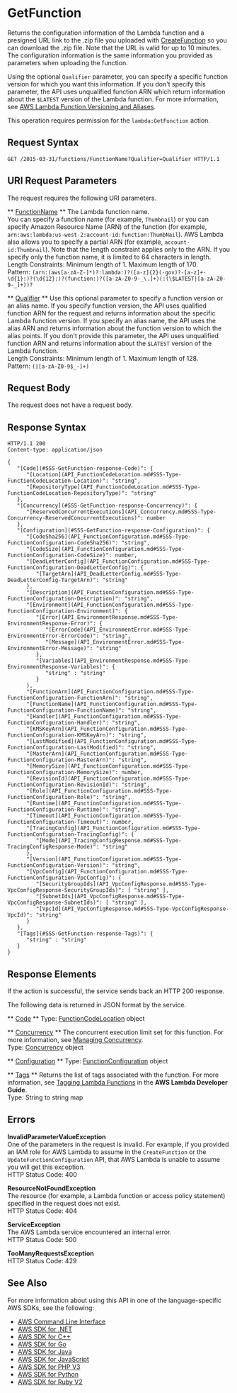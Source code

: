 # GetFunction<a name="API_GetFunction"></a>

Returns the configuration information of the Lambda function and a presigned URL link to the \.zip file you uploaded with [CreateFunction](API_CreateFunction.md) so you can download the \.zip file\. Note that the URL is valid for up to 10 minutes\. The configuration information is the same information you provided as parameters when uploading the function\.

Using the optional `Qualifier` parameter, you can specify a specific function version for which you want this information\. If you don't specify this parameter, the API uses unqualified function ARN which return information about the `$LATEST` version of the Lambda function\. For more information, see [AWS Lambda Function Versioning and Aliases](https://docs.aws.amazon.com/lambda/latest/dg/versioning-aliases.html)\.

This operation requires permission for the `lambda:GetFunction` action\.

## Request Syntax<a name="API_GetFunction_RequestSyntax"></a>

```
GET /2015-03-31/functions/FunctionName?Qualifier=Qualifier HTTP/1.1
```

## URI Request Parameters<a name="API_GetFunction_RequestParameters"></a>

The request requires the following URI parameters\.

 ** [FunctionName](#API_GetFunction_RequestSyntax) **   <a name="SSS-GetFunction-request-FunctionName"></a>
The Lambda function name\.  
 You can specify a function name \(for example, `Thumbnail`\) or you can specify Amazon Resource Name \(ARN\) of the function \(for example, `arn:aws:lambda:us-west-2:account-id:function:ThumbNail`\)\. AWS Lambda also allows you to specify a partial ARN \(for example, `account-id:Thumbnail`\)\. Note that the length constraint applies only to the ARN\. If you specify only the function name, it is limited to 64 characters in length\.   
Length Constraints: Minimum length of 1\. Maximum length of 170\.  
Pattern: `(arn:(aws[a-zA-Z-]*)?:lambda:)?([a-z]{2}(-gov)?-[a-z]+-\d{1}:)?(\d{12}:)?(function:)?([a-zA-Z0-9-_\.]+)(:(\$LATEST|[a-zA-Z0-9-_]+))?` 

 ** [Qualifier](#API_GetFunction_RequestSyntax) **   <a name="SSS-GetFunction-request-Qualifier"></a>
Use this optional parameter to specify a function version or an alias name\. If you specify function version, the API uses qualified function ARN for the request and returns information about the specific Lambda function version\. If you specify an alias name, the API uses the alias ARN and returns information about the function version to which the alias points\. If you don't provide this parameter, the API uses unqualified function ARN and returns information about the `$LATEST` version of the Lambda function\.   
Length Constraints: Minimum length of 1\. Maximum length of 128\.  
Pattern: `(|[a-zA-Z0-9$_-]+)` 

## Request Body<a name="API_GetFunction_RequestBody"></a>

The request does not have a request body\.

## Response Syntax<a name="API_GetFunction_ResponseSyntax"></a>

```
HTTP/1.1 200
Content-type: application/json

{
   "[Code](#SSS-GetFunction-response-Code)": { 
      "[Location](API_FunctionCodeLocation.md#SSS-Type-FunctionCodeLocation-Location)": "string",
      "[RepositoryType](API_FunctionCodeLocation.md#SSS-Type-FunctionCodeLocation-RepositoryType)": "string"
   },
   "[Concurrency](#SSS-GetFunction-response-Concurrency)": { 
      "[ReservedConcurrentExecutions](API_Concurrency.md#SSS-Type-Concurrency-ReservedConcurrentExecutions)": number
   },
   "[Configuration](#SSS-GetFunction-response-Configuration)": { 
      "[CodeSha256](API_FunctionConfiguration.md#SSS-Type-FunctionConfiguration-CodeSha256)": "string",
      "[CodeSize](API_FunctionConfiguration.md#SSS-Type-FunctionConfiguration-CodeSize)": number,
      "[DeadLetterConfig](API_FunctionConfiguration.md#SSS-Type-FunctionConfiguration-DeadLetterConfig)": { 
         "[TargetArn](API_DeadLetterConfig.md#SSS-Type-DeadLetterConfig-TargetArn)": "string"
      },
      "[Description](API_FunctionConfiguration.md#SSS-Type-FunctionConfiguration-Description)": "string",
      "[Environment](API_FunctionConfiguration.md#SSS-Type-FunctionConfiguration-Environment)": { 
         "[Error](API_EnvironmentResponse.md#SSS-Type-EnvironmentResponse-Error)": { 
            "[ErrorCode](API_EnvironmentError.md#SSS-Type-EnvironmentError-ErrorCode)": "string",
            "[Message](API_EnvironmentError.md#SSS-Type-EnvironmentError-Message)": "string"
         },
         "[Variables](API_EnvironmentResponse.md#SSS-Type-EnvironmentResponse-Variables)": { 
            "string" : "string" 
         }
      },
      "[FunctionArn](API_FunctionConfiguration.md#SSS-Type-FunctionConfiguration-FunctionArn)": "string",
      "[FunctionName](API_FunctionConfiguration.md#SSS-Type-FunctionConfiguration-FunctionName)": "string",
      "[Handler](API_FunctionConfiguration.md#SSS-Type-FunctionConfiguration-Handler)": "string",
      "[KMSKeyArn](API_FunctionConfiguration.md#SSS-Type-FunctionConfiguration-KMSKeyArn)": "string",
      "[LastModified](API_FunctionConfiguration.md#SSS-Type-FunctionConfiguration-LastModified)": "string",
      "[MasterArn](API_FunctionConfiguration.md#SSS-Type-FunctionConfiguration-MasterArn)": "string",
      "[MemorySize](API_FunctionConfiguration.md#SSS-Type-FunctionConfiguration-MemorySize)": number,
      "[RevisionId](API_FunctionConfiguration.md#SSS-Type-FunctionConfiguration-RevisionId)": "string",
      "[Role](API_FunctionConfiguration.md#SSS-Type-FunctionConfiguration-Role)": "string",
      "[Runtime](API_FunctionConfiguration.md#SSS-Type-FunctionConfiguration-Runtime)": "string",
      "[Timeout](API_FunctionConfiguration.md#SSS-Type-FunctionConfiguration-Timeout)": number,
      "[TracingConfig](API_FunctionConfiguration.md#SSS-Type-FunctionConfiguration-TracingConfig)": { 
         "[Mode](API_TracingConfigResponse.md#SSS-Type-TracingConfigResponse-Mode)": "string"
      },
      "[Version](API_FunctionConfiguration.md#SSS-Type-FunctionConfiguration-Version)": "string",
      "[VpcConfig](API_FunctionConfiguration.md#SSS-Type-FunctionConfiguration-VpcConfig)": { 
         "[SecurityGroupIds](API_VpcConfigResponse.md#SSS-Type-VpcConfigResponse-SecurityGroupIds)": [ "string" ],
         "[SubnetIds](API_VpcConfigResponse.md#SSS-Type-VpcConfigResponse-SubnetIds)": [ "string" ],
         "[VpcId](API_VpcConfigResponse.md#SSS-Type-VpcConfigResponse-VpcId)": "string"
      }
   },
   "[Tags](#SSS-GetFunction-response-Tags)": { 
      "string" : "string" 
   }
}
```

## Response Elements<a name="API_GetFunction_ResponseElements"></a>

If the action is successful, the service sends back an HTTP 200 response\.

The following data is returned in JSON format by the service\.

 ** [Code](#API_GetFunction_ResponseSyntax) **   <a name="SSS-GetFunction-response-Code"></a>
Type: [FunctionCodeLocation](API_FunctionCodeLocation.md) object

 ** [Concurrency](#API_GetFunction_ResponseSyntax) **   <a name="SSS-GetFunction-response-Concurrency"></a>
The concurrent execution limit set for this function\. For more information, see [Managing Concurrency](concurrent-executions.md)\.  
Type: [Concurrency](API_Concurrency.md) object

 ** [Configuration](#API_GetFunction_ResponseSyntax) **   <a name="SSS-GetFunction-response-Configuration"></a>
Type: [FunctionConfiguration](API_FunctionConfiguration.md) object

 ** [Tags](#API_GetFunction_ResponseSyntax) **   <a name="SSS-GetFunction-response-Tags"></a>
Returns the list of tags associated with the function\. For more information, see [Tagging Lambda Functions](https://docs.aws.amazon.com/lambda/latest/dg/tagging.html) in the **AWS Lambda Developer Guide**\.  
Type: String to string map

## Errors<a name="API_GetFunction_Errors"></a>

 **InvalidParameterValueException**   
One of the parameters in the request is invalid\. For example, if you provided an IAM role for AWS Lambda to assume in the `CreateFunction` or the `UpdateFunctionConfiguration` API, that AWS Lambda is unable to assume you will get this exception\.  
HTTP Status Code: 400

 **ResourceNotFoundException**   
The resource \(for example, a Lambda function or access policy statement\) specified in the request does not exist\.  
HTTP Status Code: 404

 **ServiceException**   
The AWS Lambda service encountered an internal error\.  
HTTP Status Code: 500

 **TooManyRequestsException**   
HTTP Status Code: 429

## See Also<a name="API_GetFunction_SeeAlso"></a>

For more information about using this API in one of the language\-specific AWS SDKs, see the following:
+  [AWS Command Line Interface](https://docs.aws.amazon.com/goto/aws-cli/lambda-2015-03-31/GetFunction) 
+  [AWS SDK for \.NET](https://docs.aws.amazon.com/goto/DotNetSDKV3/lambda-2015-03-31/GetFunction) 
+  [AWS SDK for C\+\+](https://docs.aws.amazon.com/goto/SdkForCpp/lambda-2015-03-31/GetFunction) 
+  [AWS SDK for Go](https://docs.aws.amazon.com/goto/SdkForGoV1/lambda-2015-03-31/GetFunction) 
+  [AWS SDK for Java](https://docs.aws.amazon.com/goto/SdkForJava/lambda-2015-03-31/GetFunction) 
+  [AWS SDK for JavaScript](https://docs.aws.amazon.com/goto/AWSJavaScriptSDK/lambda-2015-03-31/GetFunction) 
+  [AWS SDK for PHP V3](https://docs.aws.amazon.com/goto/SdkForPHPV3/lambda-2015-03-31/GetFunction) 
+  [AWS SDK for Python](https://docs.aws.amazon.com/goto/boto3/lambda-2015-03-31/GetFunction) 
+  [AWS SDK for Ruby V2](https://docs.aws.amazon.com/goto/SdkForRubyV2/lambda-2015-03-31/GetFunction) 